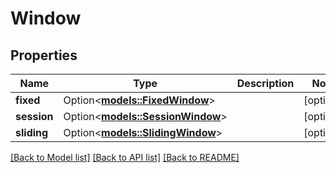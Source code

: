# Window

## Properties

Name | Type | Description | Notes
------------ | ------------- | ------------- | -------------
**fixed** | Option<[**models::FixedWindow**](FixedWindow.md)> |  | [optional]
**session** | Option<[**models::SessionWindow**](SessionWindow.md)> |  | [optional]
**sliding** | Option<[**models::SlidingWindow**](SlidingWindow.md)> |  | [optional]

[[Back to Model list]](../README.md#documentation-for-models) [[Back to API list]](../README.md#documentation-for-api-endpoints) [[Back to README]](../README.md)


